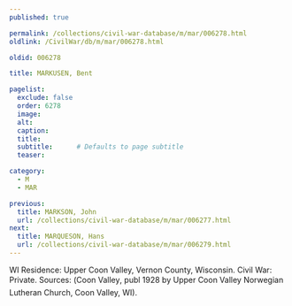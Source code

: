 ```yaml
---
published: true

permalink: /collections/civil-war-database/m/mar/006278.html
oldlink: /CivilWar/db/m/mar/006278.html

oldid: 006278

title: MARKUSEN, Bent

pagelist:
  exclude: false
  order: 6278
  image: 
  alt:
  caption:
  title:
  subtitle:      # Defaults to page subtitle
  teaser:

category: 
  - M 
  - MAR

previous:
  title: MARKSON, John
  url: /collections/civil-war-database/m/mar/006277.html  
next:
  title: MARQUESON, Hans
  url: /collections/civil-war-database/m/mar/006279.html   
---
```

WI Residence: Upper Coon Valley, Vernon County, Wisconsin. Civil War: Private. Sources: (&#147;Coon Valley&#148;, publ 1928 by Upper Coon Valley Norwegian Lutheran Church, Coon Valley, WI).